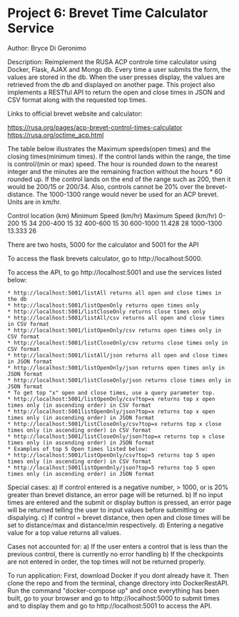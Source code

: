 # Project 6: Brevet Time Calculator Service

Author: Bryce Di Geronimo

Description: Reimplement the RUSA ACP controle time calculator using Docker, Flask, AJAX and Mongo db. Every time a user submits the form, the values are stored in the db. When the user presses display, the values are retrieved from the db and displayed on another page. This project also implements a RESTful API to return the open and close times in JSON and CSV format along with the requested top times.

Links to official brevet website and calculator:

https://rusa.org/pages/acp-brevet-control-times-calculator
https://rusa.org/octime_acp.html

The table below illustrates the Maximum speeds(open times) and the closing times(minimum times). If the control lands within the range, the time is control/(min or max) speed. The hour is rounded down to the nearest integer and the minutes are the remaining fraction without the hours * 60 rounded up. If the control lands on the end of the range such as 200, then it would be 200/15 or 200/34. Also, controls cannot be 20% over the brevet-distance. The 1000-1300 range would never be used for an ACP brevet. Units are in km/hr. 

Control location (km)   Minimum Speed (km/hr)   Maximum Speed (km/hr)
0-200                           15                      34
200-400                         15                      32
400-600                         15                      30 
600-1000                        11.428                  28
1000-1300                       13.333                  26


There are two hosts, 5000 for the calculator and 5001 for the API

To access the flask brevets calculator, go to http://localhost:5000. 

To access the API, to go http://localhost:5001 and use the services listed below:

    * http://localhost:5001/listAll returns all open and close times in the db
    * http://localhost:5001/listOpenOnly returns open times only
    * http://localhost:5001/listCloseOnly returns close times only
    * http://localhost:5001/listAll/csv returns all open and close times in CSV format
    * http://localhost:5001/listOpenOnly/csv returns open times only in CSV format
    * http://localhost:5001/listCloseOnly/csv returns close times only in CSV format
    * http://localhost:5001/listAll/json returns all open and close times in JSON format
    * http://localhost:5001/listOpenOnly/json returns open times only in JSON format
    * http://localhost:5001/listCloseOnly/json returns close times only in JSON format
    * To get top "x" open and close times, use a query parameter top.
    * http://localhost:5001/listOpenOnly/csv?top=x returns top x open times only (in ascending order) in CSV format 
    * http://localhost:5001listOpenOnly/json?top=x returns top x open times only (in ascending order) in JSON format
    * http://localhost:5001/listCloseOnly/csv?top=x returns top x close times only (in ascending order) in CSV format 
    * http://localhost:5001/listCloseOnly/json?top=x returns top x close times only (in ascending order) in JSON format
    * Examples of top 5 Open times listed below:
    * http://localhost:5001/listOpenOnly/csv?top=5 returns top 5 open times only (in ascending order) in CSV format 
    * http://localhost:5001listOpenOnly/json?top=5 returns top 5 open times only (in ascending order) in JSON format

Special cases:
    a) If control entered is a negative number, > 1000, or is 20% greater than brevet distance, an error page will be returned.
    b) If no input times are entered and the submit or display button is pressed, an error page will be returned telling the user to input values before submitting or dispalying.
    c) If control = brevet distance, then open and close times will be set to distance/max and distance/min respectively.
    d) Entering a negative value for a top value returns all values. 

Cases not accounted for:
    a) If the user enters a control that is less than the previous control, there is currently no error handling
    b) If the checkpoints are not entered in order, the top times will not be returned properly. 

To run application:
First, download Docker if you dont already have it. Then clone the repo and from the terminal, change directory into DockerRestAPI. Run the command "docker-compose up" and once everything has been built, go to your browser and go to http://localhost:5000 to submit times and to display them and go to http://localhost:5001 to access the API. 







